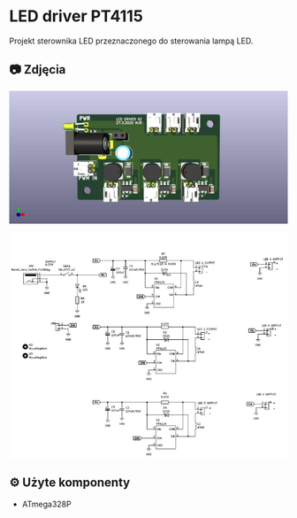 # LED driver PT4115 
Projekt sterownika LED przeznaczonego do sterowania lampą LED.

## 📷 Zdjęcia
![Płytka PCB](images/LEDdriverMJR_photo1.jpg)

![Schemat PCB](images/PT4115MJR_schematic.JPG)
## ⚙️ Użyte komponenty
- ATmega328P  
